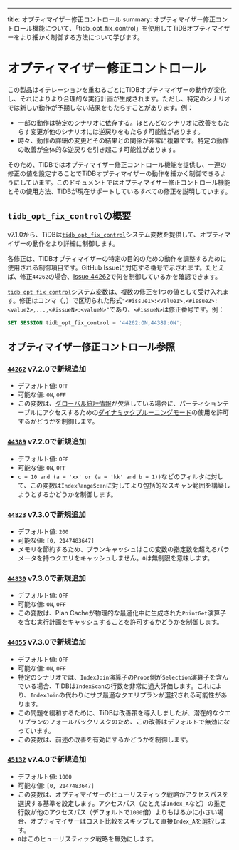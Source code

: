 ---
title: オプティマイザー修正コントロール
summary: オプティマイザー修正コントロール機能について、「tidb_opt_fix_control」を使用してTiDBオプティマイザーをより細かく制御する方法について学びます。

# オプティマイザー修正コントロール

この製品はイテレーションを重ねるごとにTiDBオプティマイザーの動作が変化し、それによりより合理的な実行計画が生成されます。ただし、特定のシナリオでは新しい動作が予期しない結果をもたらすことがあります。例：

- 一部の動作は特定のシナリオに依存する。ほとんどのシナリオに改善をもたらす変更が他のシナリオには逆戻りをもたらす可能性があります。
- 時々、動作の詳細の変更とその結果との関係が非常に複雑です。特定の動作の改善が全体的な逆戻りを引き起こす可能性があります。

そのため、TiDBではオプティマイザー修正コントロール機能を提供し、一連の修正の値を設定することでTiDBオプティマイザーの動作を細かく制御できるようにしています。このドキュメントではオプティマイザー修正コントロール機能とその使用方法、TiDBが現在サポートしているすべての修正を説明しています。

## `tidb_opt_fix_control`の概要

v7.1.0から、TiDBは[`tidb_opt_fix_control`](/system-variables.md#tidb_opt_fix_control-new-in-v710)システム変数を提供して、オプティマイザーの動作をより詳細に制御します。

各修正は、TiDBオプティマイザーの特定の目的のための動作を調整するために使用される制御項目です。GitHub Issueに対応する番号で示されます。たとえば、修正`44262`の場合、[Issue 44262](https://github.com/pingcap/tidb/issues/44262)で何を制御しているかを確認できます。

[`tidb_opt_fix_control`](/system-variables.md#tidb_opt_fix_control-new-in-v710)システム変数は、複数の修正を1つの値として受け入れます。修正はコンマ（`,`）で区切られた形式`"<#issue1>:<value1>,<#issue2>:<value2>,...,<#issueN>:<valueN>"`であり、`<#issueN>`は修正番号です。例：

```sql
SET SESSION tidb_opt_fix_control = '44262:ON,44389:ON';
```

## オプティマイザー修正コントロール参照

### [`44262`](https://github.com/pingcap/tidb/issues/44262) <span class="version-mark">v7.2.0で新規追加</span>

- デフォルト値: `OFF`
- 可能な値: `ON`, `OFF`
- この変数は、[グローバル統計情報](/statistics.md#collect-statistics-of-partitioned-tables-in-dynamic-pruning-mode)が欠落している場合に、パーティションテーブルにアクセスするための[ダイナミックプルーニングモード](/partitioned-table.md#dynamic-pruning-mode)の使用を許可するかどうかを制御します。

### [`44389`](https://github.com/pingcap/tidb/issues/44389) <span class="version-mark">v7.2.0で新規追加</span>

- デフォルト値: `OFF`
- 可能な値: `ON`, `OFF`
- `c = 10 and (a = 'xx' or (a = 'kk' and b = 1))`などのフィルタに対して、この変数は`IndexRangeScan`に対してより包括的なスキャン範囲を構築しようとするかどうかを制御します。

### [`44823`](https://github.com/pingcap/tidb/issues/44823) <span class="version-mark">v7.3.0で新規追加</span>

- デフォルト値: `200`
- 可能な値: `[0, 2147483647]`
- メモリを節約するため、プランキャッシュはこの変数の指定数を超えるパラメータを持つクエリをキャッシュしません。`0`は無制限を意味します。

### [`44830`](https://github.com/pingcap/tidb/issues/44830) <span class="version-mark">v7.3.0で新規追加</span>

- デフォルト値: `OFF`
- 可能な値: `ON`, `OFF`
- この変数は、Plan Cacheが物理的な最適化中に生成された`PointGet`演算子を含む実行計画をキャッシュすることを許可するかどうかを制御します。

### [`44855`](https://github.com/pingcap/tidb/issues/44855) <span class="version-mark">v7.3.0で新規追加</span>

- デフォルト値: `OFF`
- 可能な値: `ON`, `OFF`
- 特定のシナリオでは、`IndexJoin`演算子の`Probe`側が`Selection`演算子を含んでいる場合、TiDBは`IndexScan`の行数を非常に過大評価します。これにより、`IndexJoin`の代わりにサブ最適なクエリプランが選択される可能性があります。
- この問題を緩和するために、TiDBは改善策を導入しましたが、潜在的なクエリプランのフォールバックリスクのため、この改善はデフォルトで無効になっています。
- この変数は、前述の改善を有効にするかどうかを制御します。

### [`45132`](https://github.com/pingcap/tidb/issues/45132) <span class="version-mark">v7.4.0で新規追加</span>

- デフォルト値: `1000`
- 可能な値: `[0, 2147483647]`
- この変数は、オプティマイザーのヒューリスティック戦略がアクセスパスを選択する基準を設定します。アクセスパス（たとえば`Index_A`など）の推定行数が他のアクセスパス（デフォルトで`1000`倍）よりもはるかに小さい場合、オプティマイザーはコスト比較をスキップして直接`Index_A`を選択します。
- `0`はこのヒューリスティック戦略を無効にします。